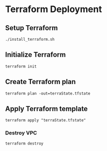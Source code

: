 # Terraform Deployment

## Setup Terraform
```shell script
./install_terraform.sh
```

## Initialize Terraform 
```shell script
terraform init
```

## Create Terraform plan 
```shell script
terraform plan -out=terraState.tfstate
```

## Apply Terraform template 
```shell script
terraform apply "terraState.tfstate"
```

### Destroy VPC
```shell script
terraform destroy
```